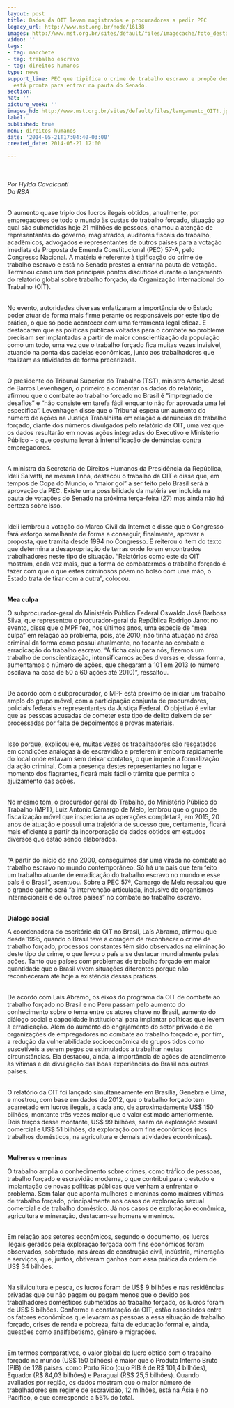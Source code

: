 ```yaml
---
layout: post
title: Dados da OIT levam magistrados e procuradores a pedir PEC
legacy_url: http://www.mst.org.br/node/16138
images: http://www.mst.org.br/sites/default/files/imagecache/foto_destaque/lançamento_OIT!.jpg
video: ''
tags:
- tag: manchete
- tag: trabalho escravo
- tag: direitos humanos
type: news
support_line: PEC que tipifica o crime de trabalho escravo e propõe desapropriar terras
  está pronta para entrar na pauta do Senado.
section: 
hat: ''
picture_week: ''
images_hd: http://www.mst.org.br/sites/default/files/lançamento_OIT!.jpg
label: 
published: true
menu: direitos humanos
date: '2014-05-21T17:04:40-03:00'
created_date: 2014-05-21 12:00

---
```

<p><img style="margin: 10px;" src="http://www.mst.org.br/sites/default/files/lan%C3%A7amento_OIT.jpg" alt=""></p><p><em>Por Hylda Cavalcanti<br>Da RBA</em></p><p><br>O aumento quase triplo dos lucros ilegais obtidos, anualmente, por empregadores de todo o mundo às custas do trabalho forçado, situação ao qual são submetidas hoje 21 milhões de pessoas, chamou a atenção de representantes do governo, magistrados, auditores fiscais do trabalho, acadêmicos, advogados e representantes de outros países para a votação imediata da Proposta de Emenda Constitucional (PEC) 57-A, pelo Congresso Nacional. A matéria é referente à tipificação do crime de trabalho escravo e está no Senado prestes a entrar na pauta de votação. Terminou como um dos principais pontos discutidos durante o lançamento do relatório global sobre trabalho forçado, da Organização Internacional do Trabalho (OIT).</p><p><br>No evento, autoridades diversas enfatizaram a importância de o Estado poder atuar de forma mais firme perante os responsáveis por este tipo de prática, o que só pode acontecer com uma ferramenta legal eficaz. E destacaram que as políticas públicas voltadas para o combate ao problema precisam ser implantadas a partir de maior conscientização da população como um todo, uma vez que o trabalho forçado fica muitas vezes invisível, atuando na ponta das cadeias econômicas, junto aos trabalhadores que realizam as atividades de forma precarizada.</p><p><br>O presidente do Tribunal Superior do Trabalho (TST), ministro Antonio José de Barros Levenhagen, o primeiro a comentar os dados do relatório, afirmou que o combate ao trabalho forçado no Brasil é "impregnado de desafios” e “não consiste em tarefa fácil enquanto não for aprovada uma lei específica”. Levenhagen disse que o Tribunal espera um aumento do número de ações na Justiça Trabalhista em relação a denúncias de trabalho forçado, diante dos números divulgados pelo relatório da OIT, uma vez que os dados resultarão em novas ações integradas do Executivo e Ministério Público – o que costuma levar à intensificação de denúncias contra empregadores.</p><p><br>A ministra da Secretaria de Direitos Humanos da Presidência da República, Ideli Salvatti, na mesma linha, destacou o trabalho da OIT e disse que, em tempos de Copa do Mundo, o “maior gol” a ser feito pelo Brasil será a aprovação da PEC. Existe uma possibilidade da matéria ser incluída na pauta de votações do Senado na próxima terça-feira (27) mas ainda não há certeza sobre isso.</p><p><br>Ideli lembrou a votação do Marco Civil da Internet e disse que o Congresso fará esforço semelhante de forma a conseguir, finalmente, aprovar a proposta, que tramita desde 1994 no Congresso. E reiterou o item do texto que determina a desapropriação de terras onde forem encontrados trabalhadores neste tipo de situação. “Relatórios como este da OIT mostram, cada vez mais, que a forma de combatermos o trabalho forçado é fazer com que o que estes criminosos põem no bolso com uma mão, o Estado trata de tirar com a outra”, colocou.</p><p><br><strong>Mea culpa</strong></p><p>O subprocurador-geral do Ministério Público Federal Oswaldo José Barbosa Silva, que representou o procurador-geral da República Rodrigo Janot no evento, disse que o MPF fez, nos últimos anos, uma espécie de “mea culpa” em relação ao problema, pois, até 2010, não tinha atuação na área criminal da forma como possui atualmente, no tocante ao combate e erradicação do trabalho escravo. “A ficha caiu para nós, fizemos um trabalho de conscientização, intensificamos ações diversas e, dessa forma, aumentamos o número de ações, que chegaram a 101 em 2013 (o número oscilava na casa de 50 a 60 ações até 2010)”, ressaltou.</p><p><br>De acordo com o subprocurador, o MPF está próximo de iniciar um trabalho amplo do grupo móvel, com a participação conjunta de procuradores, policiais federais e representantes da Justiça Federal. O objetivo é evitar que as pessoas acusadas de cometer este tipo de delito deixem de ser processadas por falta de depoimentos e provas materiais.</p><p><br>Isso porque, explicou ele, muitas vezes os trabalhadores são resgatados em condições análogas à de escravidão e preferem ir embora rapidamente do local onde estavam sem deixar contatos, o que impede a formalização da ação criminal. Com a presença destes representantes no lugar e momento dos flagrantes, ficará mais fácil o trâmite que permita o ajuizamento das ações.</p><p><br>No mesmo tom, o procurador geral do Trabalho, do Ministério Público do Trabalho (MPT), Luiz Antonio Camargo de Melo, lembrou que o grupo de fiscalização móvel que inspeciona as operações completará, em 2015, 20 anos de atuação e possui uma trajetória de sucesso que, certamente, ficará mais eficiente a partir da incorporação de dados obtidos em estudos diversos que estão sendo elaborados.</p><p><br>“A partir do início do ano 2000, conseguimos dar uma virada no combate ao trabalho escravo no mundo contemporâneo. Só há um país que tem feito um trabalho atuante de erradicação do trabalho escravo no mundo e esse país é o Brasil”, acentuou. Sobre a PEC 57ª, Camargo de Melo ressaltou que o grande ganho será “a intervenção articulada, inclusive de organismos internacionais e de outros países” no combate ao trabalho escravo.</p><p><br><strong>Diálogo social</strong></p><p>A coordenadora do escritório da OIT no Brasil, Laís Abramo, afirmou que desde 1995, quando o Brasil teve a coragem de reconhecer o crime de trabalho forçado, processos constantes têm sido observados na eliminação deste tipo de crime, o que levou o país a se destacar mundialmente pelas ações. Tanto que países com problemas de trabalho forçado em maior quantidade que o Brasil vivem situações diferentes porque não reconheceram até hoje a existência dessas práticas.</p><p><br>De acordo com Laís Abramo, os eixos do programa da OIT de combate ao trabalho forçado no Brasil e no Peru passam pelo aumento do conhecimento sobre o tema entre os atores chave no Brasil, aumento do diálogo social e capacidade institucional para implantar políticas que levem à erradicação. Além do aumento do engajamento do setor privado e de organizações de empregadores no combate ao trabalho forçado e, por fim, a redução da vulnerabilidade socioeconômica de grupos tidos como suscetíveis a serem pegos ou estimulados a trabalhar nestas circunstâncias. Ela destacou, ainda, a importância de ações de atendimento às vítimas e de divulgação das boas experiências do Brasil nos outros países.</p><p><br>O relatório da OIT foi lançado simultaneamente em Brasília, Genebra e Lima, e mostrou, com base em dados de 2012, que o trabalho forçado tem acarretado em lucros ilegais, a cada ano, de aproximadamente US$ 150 bilhões, montante três vezes maior que o valor estimado anteriormente. Dois terços desse montante, US$ 99 bilhões, saem da exploração sexual comercial e US$ 51 bilhões, da exploração com fins econômicos (nos trabalhos domésticos, na agricultura e demais atividades econômicas).</p><p><br><strong>Mulheres e meninas</strong></p><p>O trabalho amplia o conhecimento sobre crimes, como tráfico de pessoas, trabalho forçado e escravidão moderna, o que contribui para o estudo e implantação de novas políticas públicas que venham a enfrentar o problema. Sem falar que aponta mulheres e meninas como maiores vítimas de trabalho forçado, principalmente nos casos de exploração sexual comercial e de trabalho doméstico. Já nos casos de exploração econômica, agricultura e mineração, destacam-se homens e meninos.</p><p><br>Em relação aos setores econômicos, segundo o documento, os lucros ilegais gerados pela exploração forçada com fins econômicos foram observados, sobretudo, nas áreas de construção civil, indústria, mineração e serviços, que, juntos, obtiveram ganhos com essa prática da ordem de US$ 34 bilhões.</p><p><br>Na silvicultura e pesca, os lucros foram de US$ 9 bilhões e nas residências privadas que ou não pagam ou pagam menos que o devido aos trabalhadores domésticos submetidos ao trabalho forçado, os lucros foram de US$ 8 bilhões. Conforme a constatação da OIT, estão associados entre os fatores econômicos que levaram as pessoas a essa situação de trabalho forçado, crises de renda e pobreza, falta de educação formal e, ainda, questões como analfabetismo, gênero e migrações.</p><p><br>Em termos comparativos, o valor global do lucro obtido com o trabalho forçado no mundo (US$ 150 bilhões) é maior que o Produto Interno Bruto (PIB) de 128 países, como Porto Rico (cujo PIB é de R$ 101,4 bilhões), Equador (R$ 84,03 bilhões) e Paraguai (RS$ 25,5 bilhões). Quando avaliados por região, os dados mostram que o maior número de trabalhadores em regime de escravidão, 12 milhões, está na Ásia e no Pacífico, o que corresponde a 56% do total.</p>

